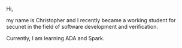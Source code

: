 Hi,

my name is Christopher and I recently became a working student for secunet in the field of software development and verification. 

Currently, I am learning ADA and Spark.
